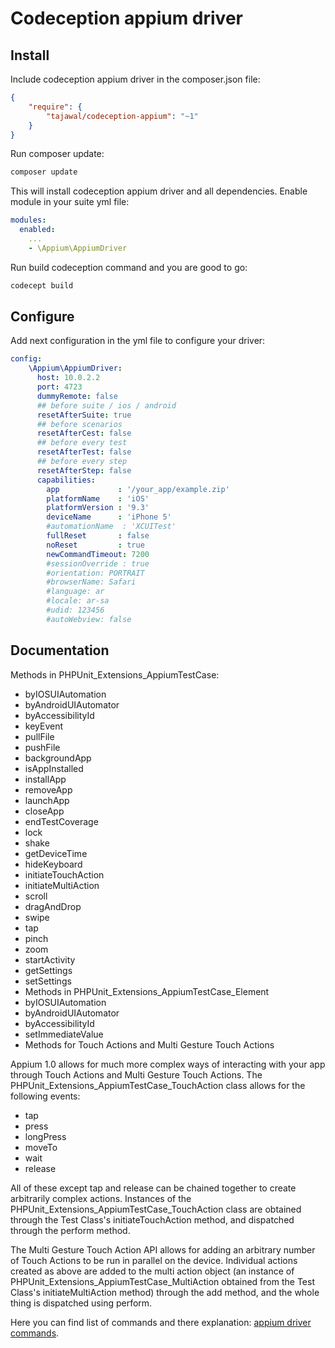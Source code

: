 # Codeception appium driver

## Install

Include codeception appium driver in the composer.json file:

```json
{
    "require": {
        "tajawal/codeception-appium": "~1"
    }
}
```

Run composer update:

```bash
composer update
```

This will install codeception appium driver and all dependencies. 
Enable module in your suite yml file:

```yaml
modules:
  enabled:
    ...
    - \Appium\AppiumDriver
```

Run build codeception command and you are good to go:

```bash
codecept build
```

## Configure

Add next configuration in the yml file to configure your driver:

```yaml
config:
    \Appium\AppiumDriver:
      host: 10.0.2.2
      port: 4723
      dummyRemote: false
      ## before suite / ios / android
      resetAfterSuite: true
      ## before scenarios
      resetAfterCest: false
      ## before every test
      resetAfterTest: false
      ## before every step
      resetAfterStep: false
      capabilities:
        app             : '/your_app/example.zip'
        platformName    : 'iOS'
        platformVersion : '9.3'
        deviceName      : 'iPhone 5'
        #automationName  : 'XCUITest'
        fullReset       : false
        noReset         : true
        newCommandTimeout: 7200
        #sessionOverride : true
        #orientation: PORTRAIT
        #browserName: Safari
        #language: ar
        #locale: ar-sa
        #udid: 123456
        #autoWebview: false
```

## Documentation

Methods in PHPUnit_Extensions_AppiumTestCase:

* byIOSUIAutomation
* byAndroidUIAutomator
* byAccessibilityId
* keyEvent
* pullFile
* pushFile
* backgroundApp
* isAppInstalled
* installApp
* removeApp
* launchApp
* closeApp
* endTestCoverage
* lock
* shake
* getDeviceTime
* hideKeyboard
* initiateTouchAction
* initiateMultiAction
* scroll
* dragAndDrop
* swipe
* tap
* pinch
* zoom
* startActivity
* getSettings
* setSettings
* Methods in PHPUnit_Extensions_AppiumTestCase_Element
* byIOSUIAutomation
* byAndroidUIAutomator
* byAccessibilityId
* setImmediateValue
* Methods for Touch Actions and Multi Gesture Touch Actions

Appium 1.0 allows for much more complex ways of interacting with your app through Touch Actions and Multi Gesture Touch Actions. The PHPUnit_Extensions_AppiumTestCase_TouchAction class allows for the following events:

* tap
* press
* longPress
* moveTo
* wait
* release

All of these except tap and release can be chained together to create arbitrarily complex actions. Instances of the PHPUnit_Extensions_AppiumTestCase_TouchAction class are obtained through the Test Class's initiateTouchAction method, and dispatched through the perform method.

The Multi Gesture Touch Action API allows for adding an arbitrary number of Touch Actions to be run in parallel on the device. Individual actions created as above are added to the multi action object (an instance of PHPUnit_Extensions_AppiumTestCase_MultiAction obtained from the Test Class's initiateMultiAction method) through the add method, and the whole thing is dispatched using perform.

Here you can find list of commands and there explanation: [appium driver commands](https://www.google.com).
